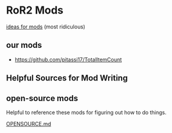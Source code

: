 # RoR2 Mods

[ideas for mods](./IDEAS.md) (most ridiculous)

## our mods

- https://github.com/pitassi17/TotalItemCount

## Helpful Sources for Mod Writing

## open-source mods

Helpful to reference these mods for figuring out how to do things.

[OPENSOURCE.md](./OPENSOURCE.md)
